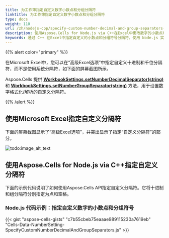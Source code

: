 ```yaml
---
title: 为工作簿指定自定义数字小数点和分组分隔符
linktitle: 为工作簿指定自定义数字小数点和分组分隔符
type: docs
weight: 110
url: /zh/nodejs-cpp/specify-custom-number-decimal-and-group-separators-for-workbook/
description: 使用Aspose.Cells for Node.js via C++在Excel中更改数字的小数点和分组符号分隔符。 
keywords: 通过 C++ 在Excel中指定自定义的小数点和分组符号分隔符，使用 Node.js 实现
---
```


{{% alert color="primary" %}}

在Microsoft Excel中，您可以在“高级Excel选项”中指定自定义十进制和千位分隔符，而不是使用系统分隔符，如下面的屏幕截图所示。

Aspose.Cells 提供 [**WorkbookSettings.setNumberDecimalSeparator(string)**](https://reference.aspose.com/cells/nodejs-cpp/workbooksettings/#setNumberDecimalSeparator-string-) 和 [**WorkbookSettings.setNumberGroupSeparator(string)**](https://reference.aspose.com/cells/nodejs-cpp/workbooksettings/#setNumberGroupSeparator-string-) 方法，用于设置数字格式化/解析的自定义分隔符。

{{% /alert %}}

## **使用Microsoft Excel指定自定义分隔符**

下面的屏幕截图显示了“高级Excel选项”，并突出显示了指定“自定义分隔符”的部分。

![todo:image_alt_text](specify-custom-number-decimal-and-group-separators-for-workbook_1.png)

## **使用Aspose.Cells for Node.js via C++指定自定义分隔符**

下面的示例代码说明了如何使用Aspose.Cells API指定自定义分隔符。它将十进制和组分隔符分别指定为点和空格。

### Node.js 代码示例：指定自定义数字的小数点和分组符号

{{< gist "aspose-cells-gists" "c7b55cbeb75eaaae989115230a7619eb" "Cells-Data-NumberSetting-SpecifyCustomNumberDecimalAndGroupSeparators.js" >}}


